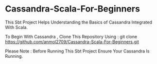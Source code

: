 # Cassandra-Scala-For-Beginners

This Sbt Project Helps Understanding the Basics of Cassandra Integrated With Scala.

To Begin With Cassandra , Clone This Repository Using :
git clone https://github.com/anmol2709/Cassandra-Scala-For-Beginners.git
                
Please Note : Before Running This Sbt Project Ensure Your Cassandra Is Running.
